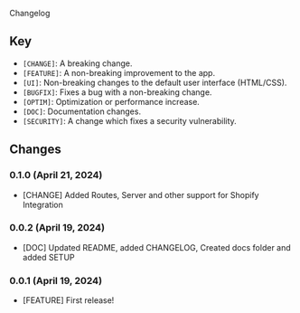Changelog

## Key

* `[CHANGE]`: A breaking change. 
* `[FEATURE]`: A non-breaking improvement to the app. 
* `[UI]`: Non-breaking changes to the default user interface (HTML/CSS).
* `[BUGFIX]`: Fixes a bug with a non-breaking change.
* `[OPTIM]`: Optimization or performance increase.
* `[DOC]`: Documentation changes.
* `[SECURITY]`: A change which fixes a security vulnerability.


## Changes

### 0.1.0 (April 21, 2024)

* [CHANGE] Added Routes, Server and other support for Shopify Integration

### 0.0.2 (April 19, 2024)

* [DOC] Updated README, added CHANGELOG, Created docs folder and added SETUP

### 0.0.1 (April 19, 2024)

* [FEATURE] First release!